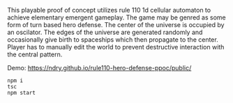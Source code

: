This playable proof of concept utilizes rule 110 1d cellular automaton to achieve elementary emergent gameplay. The game may be genred as some form of turn based hero defense. The center of the universe is occupied by an oscilator. The edges of the universe are generated randomly and occasionally give birth to spaceships which then propagate to the center. Player has to manually edit the world to prevent destructive interaction with the central pattern.

Demo: https://ndry.github.io/rule110-hero-defense-ppoc/public/

```
npm i
tsc
npm start
```
